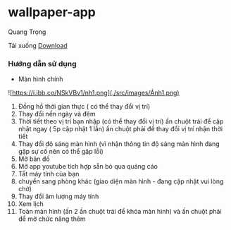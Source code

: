 # wallpaper-app

Quang Trọng

Tải xuống [Download](https://github.com/quangtrong1506/wallpaper-app/releases/download/v1.0.2/Live-Wallpaper-Setup-1.0.2.exe)

### Hướng dẫn sử dụng

-   Màn hình chính

![https://i.ibb.co/NSkVBv1/nh1.png](./src/images/Ảnh1.png)

1. Đồng hồ thời gian thực ( có thể thay đổi vị trí)
2. Thay đổi nền ngày và đêm
3. Thời tiết theo vị trí bạn nhập (có thể thay đổi vị trí) ấn chuột trái để cập nhật ngay ( 5p cập nhật 1 lần) ấn chuột phải để thay đổi vị trí nhận thời tiết
4. Thay đổi độ sáng màn hình (vì nhận thông tin độ sáng màn hình đang gặp sự cố nên có thể gặp lỗi)
5. Mở bản đồ
6. Mở app youtube tích hợp sẵn bỏ qua quảng cáo
7. Tắt máy tính của bạn
8. chuyển sang phòng khác (giao diện màn hình - đang cập nhật vui lòng chờ)
9. Thay đổi âm lượng máy tính
10. Xem lịch
11. Toàn màn hình (ấn 2 ần chuột trái để khóa màn hình) và ấn chuột phải để mở chức năng thêm
